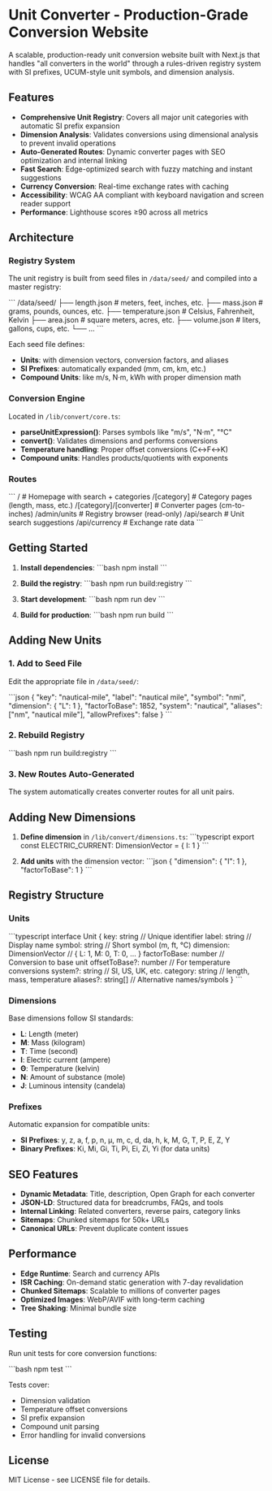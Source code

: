 # Unit Converter - Production-Grade Conversion Website

A scalable, production-ready unit conversion website built with Next.js that handles "all converters in the world" through a rules-driven registry system with SI prefixes, UCUM-style unit symbols, and dimension analysis.

## Features

- **Comprehensive Unit Registry**: Covers all major unit categories with automatic SI prefix expansion
- **Dimension Analysis**: Validates conversions using dimensional analysis to prevent invalid operations
- **Auto-Generated Routes**: Dynamic converter pages with SEO optimization and internal linking
- **Fast Search**: Edge-optimized search with fuzzy matching and instant suggestions
- **Currency Conversion**: Real-time exchange rates with caching
- **Accessibility**: WCAG AA compliant with keyboard navigation and screen reader support
- **Performance**: Lighthouse scores ≥90 across all metrics

## Architecture

### Registry System

The unit registry is built from seed files in `/data/seed/` and compiled into a master registry:

\`\`\`
/data/seed/
├── length.json      # meters, feet, inches, etc.
├── mass.json        # grams, pounds, ounces, etc.
├── temperature.json # Celsius, Fahrenheit, Kelvin
├── area.json        # square meters, acres, etc.
├── volume.json      # liters, gallons, cups, etc.
└── ...
\`\`\`

Each seed file defines:
- **Units**: with dimension vectors, conversion factors, and aliases
- **SI Prefixes**: automatically expanded (mm, cm, km, etc.)
- **Compound Units**: like m/s, N·m, kWh with proper dimension math

### Conversion Engine

Located in `/lib/convert/core.ts`:

- **parseUnitExpression()**: Parses symbols like "m/s", "N·m", "°C"
- **convert()**: Validates dimensions and performs conversions
- **Temperature handling**: Proper offset conversions (C↔F↔K)
- **Compound units**: Handles products/quotients with exponents

### Routes

\`\`\`
/                           # Homepage with search + categories
/[category]                 # Category pages (length, mass, etc.)
/[category]/[converter]     # Converter pages (cm-to-inches)
/admin/units               # Registry browser (read-only)
/api/search                # Unit search suggestions
/api/currency              # Exchange rate data
\`\`\`

## Getting Started

1. **Install dependencies**:
   \`\`\`bash
   npm install
   \`\`\`

2. **Build the registry**:
   \`\`\`bash
   npm run build:registry
   \`\`\`

3. **Start development**:
   \`\`\`bash
   npm run dev
   \`\`\`

4. **Build for production**:
   \`\`\`bash
   npm run build
   \`\`\`

## Adding New Units

### 1. Add to Seed File

Edit the appropriate file in `/data/seed/`:

\`\`\`json
{
  "key": "nautical-mile",
  "label": "nautical mile",
  "symbol": "nmi",
  "dimension": { "L": 1 },
  "factorToBase": 1852,
  "system": "nautical",
  "aliases": ["nm", "nautical mile"],
  "allowPrefixes": false
}
\`\`\`

### 2. Rebuild Registry

\`\`\`bash
npm run build:registry
\`\`\`

### 3. New Routes Auto-Generated

The system automatically creates converter routes for all unit pairs.

## Adding New Dimensions

1. **Define dimension** in `/lib/convert/dimensions.ts`:
   \`\`\`typescript
   export const ELECTRIC_CURRENT: DimensionVector = { I: 1 }
   \`\`\`

2. **Add units** with the dimension vector:
   \`\`\`json
   {
     "dimension": { "I": 1 },
     "factorToBase": 1
   }
   \`\`\`

## Registry Structure

### Units
\`\`\`typescript
interface Unit {
  key: string              // Unique identifier
  label: string           // Display name
  symbol: string          // Short symbol (m, ft, °C)
  dimension: DimensionVector  // { L: 1, M: 0, T: 0, ... }
  factorToBase: number    // Conversion to base unit
  offsetToBase?: number   // For temperature conversions
  system?: string         // SI, US, UK, etc.
  category: string        // length, mass, temperature
  aliases?: string[]      // Alternative names/symbols
}
\`\`\`

### Dimensions
Base dimensions follow SI standards:
- **L**: Length (meter)
- **M**: Mass (kilogram) 
- **T**: Time (second)
- **I**: Electric current (ampere)
- **Θ**: Temperature (kelvin)
- **N**: Amount of substance (mole)
- **J**: Luminous intensity (candela)

### Prefixes
Automatic expansion for compatible units:
- **SI Prefixes**: y, z, a, f, p, n, μ, m, c, d, da, h, k, M, G, T, P, E, Z, Y
- **Binary Prefixes**: Ki, Mi, Gi, Ti, Pi, Ei, Zi, Yi (for data units)

## SEO Features

- **Dynamic Metadata**: Title, description, Open Graph for each converter
- **JSON-LD**: Structured data for breadcrumbs, FAQs, and tools
- **Internal Linking**: Related converters, reverse pairs, category links
- **Sitemaps**: Chunked sitemaps for 50k+ URLs
- **Canonical URLs**: Prevent duplicate content issues

## Performance

- **Edge Runtime**: Search and currency APIs
- **ISR Caching**: On-demand static generation with 7-day revalidation  
- **Chunked Sitemaps**: Scalable to millions of converter pages
- **Optimized Images**: WebP/AVIF with long-term caching
- **Tree Shaking**: Minimal bundle size

## Testing

Run unit tests for core conversion functions:

\`\`\`bash
npm test
\`\`\`

Tests cover:
- Dimension validation
- Temperature offset conversions  
- SI prefix expansion
- Compound unit parsing
- Error handling for invalid conversions

## License

MIT License - see LICENSE file for details.
